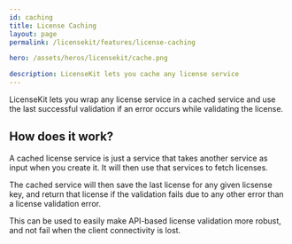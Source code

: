 ```yaml
---
id: caching
title: License Caching
layout: page
permalink: /licensekit/features/license-caching

hero: /assets/heros/licensekit/cache.png

description: LicenseKit lets you cache any license service
---
```


LicenseKit lets you wrap any license service in a cached service and use the last successful validation if an error occurs while validating the license.


## How does it work?

A cached license service is just a service that takes another service as input when you create it. It will then use that services to fetch licenses.

The cached service will then save the last license for any given licsense key, and return that license if the validation fails due to any other error than a license validation error.

This can be used to easily make API-based license validation more robust, and not fail when the client connectivity is lost.